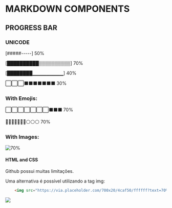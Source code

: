 # MARKDOWN COMPONENTS

## PROGRESS BAR

### UNICODE

[#####-----] 50%

[██████████▒▒▒▒▒▒▒▒▒▒] 70%

[████████▁▁▁▁▁▁▁▁▁] 40%

⬜⬜⬜⬛⬛⬛⬛⬛⬛⬛ 30%

### With Emojis:

:white_large_square::white_large_square::white_large_square::white_large_square::white_large_square::white_large_square::white_large_square::black_large_square::black_large_square::black_large_square: 70%

:large_blue_circle::large_blue_circle::large_blue_circle::large_blue_circle::large_blue_circle::large_blue_circle::large_blue_circle::white_circle::white_circle::white_circle: 70%

### With Images:

![70%](https://via.placeholder.com/700x50/4caf50/ffffff?text=70%25)

#### HTML and CSS

Github possui muitas limitações.

Uma alternativa é possível utilizando a tag img:

```html
    <img src="https://via.placeholder.com/700x20/4caf50/ffffff?text=70%25" />
```

<img src="https://via.placeholder.com/700x50/4caf50/ffffff?text=70%25" />
